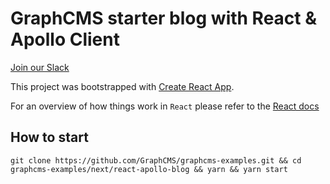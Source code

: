 # GraphCMS starter blog with React & Apollo Client 

[Join our Slack](https://slack.graphcms.com)

This project was bootstrapped with [Create React App](https://github.com/facebookincubator/create-react-app).

For an overview of how things work in `React` please refer to the [React docs](https://reactjs.org/docs/hello-world.html)

## How to start

```
git clone https://github.com/GraphCMS/graphcms-examples.git && cd graphcms-examples/next/react-apollo-blog && yarn && yarn start
```
